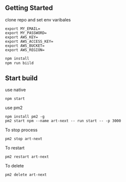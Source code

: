 
## Getting Started

clone repo and set env varibales
```
export MY_EMAIL=
export MY_PASSWORD=
export AWS_KEY=
export AWS_ACCESS_KEY=
export AWS_BUCKET=
export AWS_REGION=
```

```bash
npm install
npm run biild
```
## Start build

use native
```
npm start
```
use pm2 
```
npm install pm2 -g
pm2 start npm --name art-next -- run start -- -p 3000
```

To stop process
```
pm2 stop art-next
```
To restart
```
pm2 restart art-next
```
To delete
```
pm2 delete art-next
```
